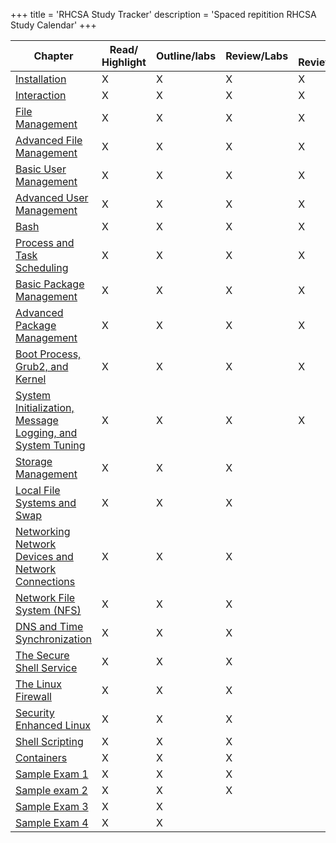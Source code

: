 +++
title = 'RHCSA Study Tracker'
description = 'Spaced repitition RHCSA Study Calendar'
+++


| Chapter                                                                                                                               | Read/ Highlight | Outline/labs | Review/Labs | 3 Review/Labs | 4 Review/Labs | Chapter |
| ------------------------------------------------------------------------------------------------------------------------------------- | --------------- | ------------ | ----------- | ------------- | ------------- | ------- |
| [Installation](Installation.md)                                                                                                       | X               | X            | X           | X             | X             | 1       |
| [Interaction](Interaction.md)                                                                                                         | X               | X            | X           | X             | X             | 2       |
| [File Management](File%20Management.md)                                                                                               | X               | X            | X           | X             | X             | 3       |
| [Advanced File Management](Advanced%20File%20Management.md)                                                                           | X               | X            | X           | X             | X             | 4       |
| [Basic User Management](Basic%20User%20Management.md)                                                                                 | X               | X            | X           | X             | X             | 5       |
| [Advanced User Management](Advanced%20User%20Management.md)                                                                           | X               | X            | X           | X             |               | 6       |
| [Bash](Bash.md)                                                                                                                       | X               | X            | X           | X             |               | 7       |
| [Process and Task Scheduling](Process%20and%20Task%20Scheduling.md)                                                                   | X               | X            | X           | X             |               | 8       |
| [Basic Package Management](Basic%20Package%20Management.md)                                                                           | X               | X            | X           | X             |               | 9       |
| [Advanced Package Management](Advanced%20Package%20Management.md)                                                                     | X               | X            | X           | X             |               | 10      |
| [Boot Process, Grub2, and Kernel](Boot%20Process,%20Grub2,%20and%20Kernel.md)                                                         | X               | X            | X           | X             |               | 11      |
| [System Initialization, Message Logging, and System Tuning](System%20Initialization,%20Message%20Logging,%20and%20System%20Tuning.md) | X               | X            | X           | X             |               | 12      |
| [Storage Management](Storage%20Management.md)                                                                                         | X               | X            | X           |               |               | 13      |
| [Local File Systems and Swap](Local%20File%20Systems%20and%20Swap.md)                                                                 | X               | X            | X           |               |               | 14      |
| [Networking Network Devices and Network Connections](Networking%20Network%20Devices%20and%20Network%20Connections.md)                 | X               | X            | X           |               |               | 15      |
| [Network File System (NFS)](Network%20File%20System%20(NFS).md)                                                                       | X               | X            | X           |               |               | 16      |
| [DNS and Time Synchronization](DNS%20and%20Time%20Synchronization.md)                                                                 | X               | X            | X           |               |               | 17      |
| [The Secure Shell Service](The%20Secure%20Shell%20Service.md)                                                                         | X               | X            | X           |               |               | 18      |
| [The Linux Firewall](The%20Linux%20Firewall.md)                                                                                       | X               | X            | X           |               |               | 19      |
| [Security Enhanced Linux](Security%20Enhanced%20Linux.md)                                                                             | X               | X            | X           |               |               | 20      |
| [Shell Scripting](Shell%20Scripting.md)                                                                                               | X               | X            | X           |               |               | 21      |
| [Containers](Containers.md)                                                                                                           | X               | X            | X           |               |               | 22      |
| [Sample Exam 1](Sample%20Exam%201.md)                                                                                                 | X               | X            | X           |               |               | 23      |
| [Sample exam 2](Sample%20exam%202.md)                                                                                                 | X               | X            | X           |               |               | 24      |
| [Sample Exam 3](Sample%20Exam%203.md)                                                                                                 | X               | X            |             |               |               | 25      |
| [Sample Exam 4](Sample%20Exam%204.md)                                                                                                 | X               | X            |             |               |               | 26      |

